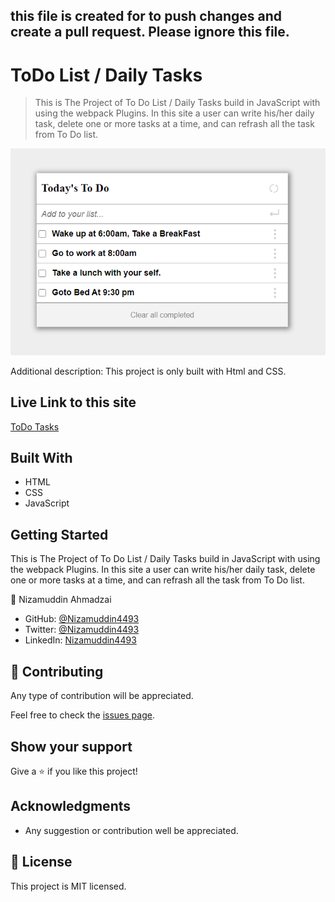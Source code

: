 ## this file is created for to push changes and create a pull request. Please ignore this file. 

# ToDo List / Daily Tasks

> This is The Project of To Do List / Daily Tasks build in JavaScript with using the webpack Plugins. In this site a user can write his/her daily task, delete one or more tasks at a time, and can refrash all the task from To Do list.

![screenshot](src/images/Todo-List-img.png)

Additional description: This project is only built with Html and CSS.

## Live Link to this site

[ToDo Tasks](https://nizamuddin4493.github.io/toDoList/dist/index.html)

## Built With

- HTML
- CSS
- JavaScript

## Getting Started

This is The Project of To Do List / Daily Tasks build in JavaScript with using the webpack Plugins. In this site a user can write his/her daily task, delete one or more tasks at a time, and can refrash all the task from To Do list.

👤 Nizamuddin Ahmadzai

- GitHub: [@Nizamuddin4493](https://github.com/Nizamuddin4493)
- Twitter: [@Nizamuddin4493](https://twitter.com/Nizamuddin4493)
- LinkedIn: [Nizamuddin4493](https://www.linkedin.com/in/nizamuddin4493/)

## 🤝 Contributing

Any type of contribution will be appreciated.

Feel free to check the [issues page](../../issues/).

## Show your support

Give a ⭐️ if you like this project!

## Acknowledgments

- Any suggestion or contribution well be appreciated.

## 📝 License

This project is MIT licensed.

